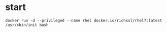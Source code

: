 # start 
```
docker run -d --privileged --name rhel docker.io/richxsl/rhel7:latest /usr/sbin/init bash
```
